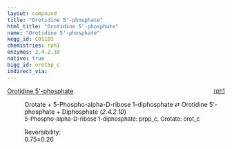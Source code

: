 ```yaml
---
layout: compound
title: "Orotidine 5'-phosphate"
html_title: "Orotidine 5'-phosphate"
name: "Orotidine 5'-phosphate"
kegg_id: C01103
chemistries: rph1
enzymes: 2.4.2.10
native: true
bigg_id: orot5p_c
indirect_via: 
---
```

<dl><dt class='rs-product'><a href='/compounds/C01103' class='link-dark' data-bs-toggle='tooltip' data-bs-html='true' data-bs-title='KEGG: C01103'>Orotidine 5'-phosphate</a><span style='float: right; max-width: 40%'><a href='/chemistries/rph1' class='link-dark opacity-50' style='font-size: small; word-wrap: anywhere;'>rph1</a></span></dt><dd><p>Orotate + 5-Phospho-alpha-D-ribose 1-diphosphate &#8644; Orotidine 5'-phosphate + Diphosphate (<i>2.4.2.10</i>)<br /><span style='font-size: small;'><span data-bs-toggle='tooltip' data-bs-html='true' data-bs-title='KEGG: C00119'>5-Phospho-alpha-D-ribose 1-diphosphate</span>: prpp_c, <span data-bs-toggle='tooltip' data-bs-html='true' data-bs-title='KEGG: C00295'>Orotate</span>: orot_c</span><br /><div class="reversibility_info">Reversibility: <div class="progress"><div class="progress-bar bg-success" role="progressbar" style="width: 0%" aria-valuenow="0" aria-valuemin="0" aria-valuemax="100"></div></div><span>0.75&plusmn;0.26</span><div class="progress"><div class="progress-bar bg-danger" role="progressbar" style="width: 7.51%" aria-valuenow="0.7513649525912167" aria-valuemin="0" aria-valuemax="10"></div><div class="progress-bar bg-warning" role="progressbar" style="width: 2.65%" aria-valuenow="0.7513649525912167" aria-valuemin="0" aria-valuemax="10"></div></div></div></p><dl></dl></dd></dl>